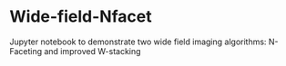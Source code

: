 # Wide-field-Nfacet
Jupyter notebook to demonstrate two wide field imaging algorithms: N-Faceting and improved W-stacking
